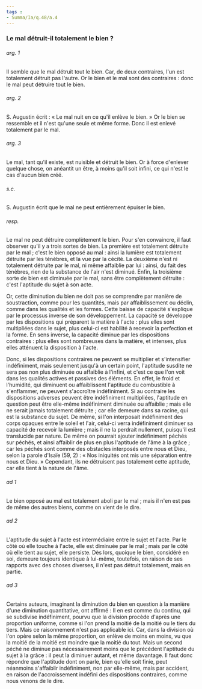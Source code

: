 ```yaml
---
tags : 
- Summa/Ia/q.48/a.4
---
```


### Le mal détruit-il totalement le bien ?

###### arg. 1
Il semble que le mal détruit tout le bien. Car, de deux contraires, l'un est totalement détruit pas l'autre. Or le bien et le mal sont des contraires : donc le mal peut détruire tout le bien. 

###### arg. 2
S. Augustin écrit : « Le mal nuit en ce qu'il enlève le bien. » Or le bien se ressemble et il n'est qu'une seule et même forme. Donc il est enlevé totalement par le mal. 

###### arg. 3
Le mal, tant qu'il existe, est nuisible et détruit le bien. Or à force d'enlever quelque chose, on anéantit un être, à moins qu'il soit infini, ce qui n'est le cas d'aucun bien créé. 

###### s.c.
S. Augustin écrit que le mal ne peut entièrement épuiser le bien. 

###### resp.
Le mal ne peut détruire complètement le bien. Pour s'en convaincre, il faut observer qu'il y a trois sortes de bien. La première est totalement détruite par le mal ; c'est le bien opposé au mal : ainsi la lumière est totalement détruite par les ténèbres, et la vue par la cécité. La deuxième n'est ni totalement détruite par le mal, ni même affaiblie par lui : ainsi, du fait des ténèbres, rien de la substance de l'air n'est diminué. Enfin, la troisième sorte de bien est diminuée par le mal, sans être complètement détruite : c'est l'aptitude du sujet à son acte. 

Or, cette diminution du bien ne doit pas se comprendre par manière de soustraction, comme pour les quantités, mais par affaiblissement ou déclin, comme dans les qualités et les formes. Cette baisse de capacité s'explique par le processus inverse de son développement. La capacité se développe par les dispositions qui préparent la matière à l'acte : plus elles sont multipliées dans le sujet, plus celui-ci est habilité à recevoir la perfection et la forme. En sens inverse, la capacité diminue par les dispositions contraires : plus elles sont nombreuses dans la matière, et intenses, plus elles atténuent la disposition à l'acte. 

Donc, si les dispositions contraires ne peuvent se multiplier et s'intensifier indéfiniment, mais seulement jusqu'à un certain point, l'aptitude susdite ne sera pas non plus diminuée ou affaiblie à l'infini, et c'est ce que l'on voit dans les qualités actives et passives des éléments. En effet, le froid et l'humidité, qui diminuent ou affaiblissent l'aptitude du combustible à s'enflammer, ne peuvent s'accroître indéfiniment. Si au contraire les dispositions adverses peuvent être indéfiniment multipliées, l'aptitude en question peut être elle-même indéfiniment diminuée ou affaiblie ; mais elle ne serait jamais totalement détruite ; car elle demeure dans sa racine, qui est la substance du sujet. De même, si l'on interposait indéfiniment des corps opaques entre le soleil et l'air, celui-ci verra indéfiniment diminuer sa capacité de recevoir la lumière ; mais il ne la perdrait nullement, puisqu'il est translucide par nature. De même on pourrait ajouter indéfiniment péchés sur péchés, et ainsi affaiblir de plus en plus l'aptitude de l'âme à la grâce ; car les péchés sont comme des obstacles interposés entre nous et Dieu, selon la parole d'Isaïe (59, 2) : « Nos iniquités ont mis une séparation entre nous et Dieu. » Cependant, ils ne détruisent pas totalement cette aptitude, car elle tient à la nature de l'âme. 

###### ad 1
Le bien opposé au mal est totalement aboli par le mal ; mais il n'en est pas de même des autres biens, comme on vient de le dire. 

###### ad 2
L'aptitude du sujet à l'acte est intermédiaire entre le sujet et l'acte. Par le côté où elle touche à l'acte, elle est diminuée par le mal ; mais par le côté où elle tient au sujet, elle persiste. Dès lors, quoique le bien, considéré en soi, demeure toujours identique à lui-même, toutefois, en raison de ses rapports avec des choses diverses, il n'est pas détruit totalement, mais en partie. 

###### ad 3
Certains auteurs, imaginant la diminution du bien en question à la manière d'une diminution quantitative, ont affirmé : Il en est comme du continu, qui se subdivise indéfiniment, pourvu que la division procède d'après une proportion uniforme, comme si l'on prend la moitié de la moitié ou le tiers du tiers. Mais ce raisonnement n'est pas applicable ici. Car, dans la division où l'on opère selon la même proportion, on enlève de moins en moins, vu que la moitié de la moitié est moindre que la moitié du tout. Mais un second péché ne diminue pas nécessairement moins que le précédent l'aptitude du sujet à la grâce : il peut la diminuer autant, et même davantage. Il faut donc répondre que l'aptitude dont on parle, bien qu'elle soit finie, peut néanmoins s'affaiblir indéfiniment, non par elle-même, mais par accident, en raison de l'accroissement indéfini des dispositions contraires, comme nous venons de le dire. 



